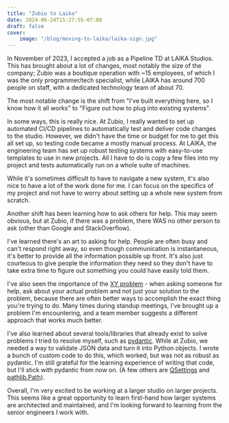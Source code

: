 ```yaml
---
title: "Zubio to Laika"
date: 2024-06-24T15:27:55-07:00
draft: false
cover:
    image: "/blog/moving-to-laika/laika-sign.jpg"
---
```


In November of 2023, I accepted a job as a Pipeline TD at LAIKA Studios. This has brought about a lot of changes, most notably the size of the company; Zubio was a boutique operation with ~15 employees, of which I was the only programmer/tech specialist, while LAIKA has around 700 people on staff, with a dedicated technology team of about 70.

The most notable change is the shift from "I've built everything here, so I know how it all works" to "Figure out how to plug into existing systems".

In some ways, this is really nice. At Zubio, I really wanted to set up automated CI/CD pipelines to automatically test and deliver code changes to the studio. However, we didn't have the time or budget for me to get this all set up, so testing code became a mostly manual process. At LAIKA, the engineering team has set up robust testing systems with easy-to-use templates to use in new projects. All I have to do is copy a few files into my project and tests automatically run on a whole suite of machines.

While it's sometimes difficult to have to navigate a new system, it's also nice to have a lot of the work done for me. I can focus on the specifics of my project and not have to worry about setting up a whole new system from scratch.

Another shift has been learning how to ask others for help. This may seem obvious, but at Zubio, if there was a problem, there WAS no other person to ask (other than Google and StackOverflow).

I've learned there's an art to asking for help. People are often busy and can't respond right away, so even though communication is instantaneous, it's better to provide all the information possible up front.
It's also just courteous to give people the information they need so they don't have to take extra time to figure out something you could have easily told them.

I've also seen the importance of the [XY problem](https://xyproblem.info/) - when asking someone for help, ask about your actual problem and not just your solution to the problem, because there are often better ways to accomplish the exact thing you're trying to do. Many times during standup meetings, I've brought up a problem I'm encountering, and a team member suggests a different approach that works much better.

I've also learned about several tools/libraries that already exist to solve problems I tried to resolve myself, such as [pydantic](https://docs.pydantic.dev/latest/). While at Zubio, we needed a way to validate JSON data and turn it into Python objects. I wrote a bunch of custom code to do this, which worked, but was not as robust as pydantic.
I'm still grateful for the learning experience of writing that code, but I'll stick with pydantic from now on. (A few others are [QSettings](https://doc.qt.io/qtforpython-5/PySide2/QtCore/QSettings.html) and [pathlib.Path](https://docs.python.org/3/library/pathlib.html#pathlib.Path)).

Overall, I'm very excited to be working at a larger studio on larger projects. This seems like a great opportunity to learn first-hand how larger systems are architected and maintained, and I'm looking forward to learning from the senior engineers I work with.
